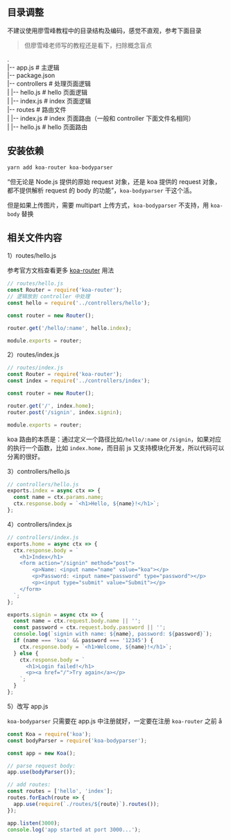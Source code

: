 ## 目录调整

不建议使用廖雪峰教程中的目录结构及编码，感觉不直观，参考下面目录

> 但廖雪峰老师写的教程还是看下，扫除概念盲点

.  
 |-- app.js # 主逻辑  
 |-- package.json  
 |-- controllers # 处理页面逻辑  
 | |-- hello.js # hello 页面逻辑  
 | |-- index.js # index 页面逻辑  
 |-- routes # 路由文件  
 | |-- index.js # index 页面路由（一般和 controller 下面文件名相同）  
 | |-- hello.js # hello 页面路由

## 安装依赖

```bash
yarn add koa-router koa-bodyparser
```

“但无论是 Node.js 提供的原始 request 对象，还是 koa 提供的 request 对象，都不提供解析 request 的 body 的功能”，`koa-bodyparser` 干这个活。

但是如果上传图片，需要 multipart 上传方式，`koa-bodyparser` 不支持，用 `koa-body` 替换

## 相关文件内容

1）routes/hello.js

参考官方文档查看更多 [koa-router](https://github.com/alexmingoia/koa-router) 用法

```js
// routes/hello.js
const Router = require('koa-router');
// 逻辑放到 controller 中处理
const hello = require('../controllers/hello');

const router = new Router();

router.get('/hello/:name', hello.index);

module.exports = router;
```

2）routes/index.js

```js
// routes/index.js
const Router = require('koa-router');
const index = require('../controllers/index');

const router = new Router();

router.get('/', index.home);
router.post('/signin', index.signin);

module.exports = router;
```

koa 路由的本质是：通过定义一个路径比如`/hello/:name` or `/signin`，如果对应的执行一个函数，比如 `index.home`，而目前 js 又支持模块化开发，所以代码可以分离的很好。

3）controllers/hello.js

```js
// controllers/hello.js
exports.index = async ctx => {
  const name = ctx.params.name;
  ctx.response.body = `<h1>Hello, ${name}!</h1>`;
};
```

4）controllers/index.js

```js
// controllers/index.js
exports.home = async ctx => {
  ctx.response.body = `
    <h1>Index</h1>
    <form action="/signin" method="post">
        <p>Name: <input name="name" value="koa"></p>
        <p>Password: <input name="password" type="password"></p>
        <p><input type="submit" value="Submit"></p>
    </form>
  `;
};

exports.signin = async ctx => {
  const name = ctx.request.body.name || '';
  const password = ctx.request.body.password || '';
  console.log(`signin with name: ${name}, password: ${password}`);
  if (name === 'koa' && password === '12345') {
    ctx.response.body = `<h1>Welcome, ${name}!</h1>`;
  } else {
    ctx.response.body = `
      <h1>Login failed!</h1>
      <p><a href="/">Try again</a></p>
    `;
  }
};
```

5）改写 app.js

`koa-bodyparser` 只需要在 app.js 中注册就好，一定要在注册 `koa-router` 之前 å

```js
const Koa = require('koa');
const bodyParser = require('koa-bodyparser');

const app = new Koa();

// parse request body:
app.use(bodyParser());

// add routes:
const routes = ['hello', 'index'];
routes.forEach(route => {
  app.use(require(`./routes/${route}`).routes());
});

app.listen(3000);
console.log('app started at port 3000...');
```
